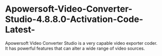 # Apowersoft-Video-Converter-Studio-4.8.8.0-Activation-Code-Latest-
Apowersoft Video Converter Studio is a very capable video exporter coder. It has powerful features that can alter a wide range of video sources. 
